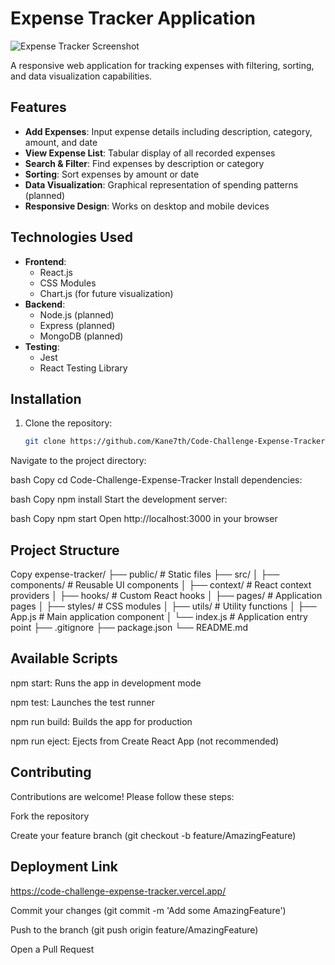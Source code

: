 # Expense Tracker Application

![Expense Tracker Screenshot](./public/screenshot.png)

A responsive web application for tracking expenses with filtering, sorting, and data visualization capabilities.

## Features

- **Add Expenses**: Input expense details including description, category, amount, and date
- **View Expense List**: Tabular display of all recorded expenses
- **Search & Filter**: Find expenses by description or category
- **Sorting**: Sort expenses by amount or date
- **Data Visualization**: Graphical representation of spending patterns (planned)
- **Responsive Design**: Works on desktop and mobile devices

## Technologies Used

- **Frontend**: 
  - React.js
  - CSS Modules
  - Chart.js (for future visualization)
- **Backend**: 
  - Node.js (planned)
  - Express (planned)
  - MongoDB (planned)
- **Testing**:
  - Jest
  - React Testing Library

## Installation

1. Clone the repository:
   ```bash
   git clone https://github.com/Kane7th/Code-Challenge-Expense-Tracker.git
Navigate to the project directory:

bash
Copy
cd Code-Challenge-Expense-Tracker
Install dependencies:

bash
Copy
npm install
Start the development server:

bash
Copy
npm start
Open http://localhost:3000 in your browser

## Project Structure

Copy
expense-tracker/
├── public/               # Static files
├── src/
│   ├── components/       # Reusable UI components
│   ├── context/          # React context providers
│   ├── hooks/            # Custom React hooks
│   ├── pages/            # Application pages
│   ├── styles/           # CSS modules
│   ├── utils/            # Utility functions
│   ├── App.js            # Main application component
│   └── index.js          # Application entry point
├── .gitignore
├── package.json
└── README.md

## Available Scripts
npm start: Runs the app in development mode

npm test: Launches the test runner

npm run build: Builds the app for production

npm run eject: Ejects from Create React App (not recommended)

## Contributing
Contributions are welcome! Please follow these steps:

Fork the repository

Create your feature branch (git checkout -b feature/AmazingFeature)

## Deployment Link 

https://code-challenge-expense-tracker.vercel.app/

Commit your changes (git commit -m 'Add some AmazingFeature')

Push to the branch (git push origin feature/AmazingFeature)

Open a Pull Request
